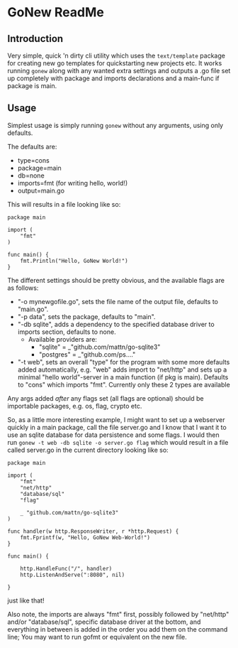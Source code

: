 # GoNew ReadMe

## Introduction
Very simple, quick 'n dirty cli utility which uses the `text/template` package for creating new go templates for quickstarting new projects etc.
It works running `gonew` along with any wanted extra settings and outputs a .go file set up completely with package and imports declarations and a main-func if package is main.

## Usage
Simplest usage is simply running `gonew` without any arguments, using only defaults. 

The defaults are:
- type=cons
- package=main
- db=none
- imports=fmt (for writing hello, world!)
- output=main.go

This will results in a file looking like so:
```
package main

import (
	"fmt"
)

func main() {
	fmt.Println("Hello, GoNew World!")
}
```
The different settings should be pretty obvious, and the available flags are as follows:
- "-o mynewgofile.go", sets the file name of the output file, defaults to "main.go".
- "-p data", sets the package, defaults to "main".
- "-db sqlite", adds a dependency to the specified database driver to imports section, defaults to none. 	
	- Available providers are:
		* "sqlite" = _"github.com/mattn/go-sqlite3"
		* "postgres" = _"github.com/ps...."
- "-t web", sets an overall "type" for the program with some more defaults added automatically, e.g. "web" adds import to "net/http" and sets up a minimal "hello world"-server in a main function (if pkg is main). Defaults to "cons" which imports "fmt". Currently only these 2 types are available

Any args added *after* any flags set (all flags are optional) should be importable packages, e.g. os, flag, crypto etc.

So, as a little more interesting example, I might want to set up a webserver quickly in a main package, call the file server.go and I know that I want it to use an sqlite database for data persistence and some flags. I would then run `gonew -t web -db sqlite -o server.go flag` which would result in a file called server.go in the current directory looking like so:
```
package main

import (
	"fmt"
	"net/http"
	"database/sql"
	"flag"

	_ "github.com/mattn/go-sqlite3"
)

func handler(w http.ResponseWriter, r *http.Request) {
	fmt.Fprintf(w, "Hello, GoNew Web-World!") 
}

func main() {
	
	http.HandleFunc("/", handler)
	http.ListenAndServe(":8080", nil)
	
}
```

just like that!

Also note, the imports are always "fmt" first, possibly followed by "net/http" and/or "database/sql", specific database driver at the bottom, and everything in between is added in the order you add them on the command line; You may want to run gofmt or equivalent on the new file. 
